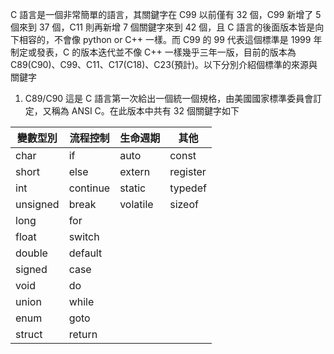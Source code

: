 C 語言是一個非常簡單的語言，其關鍵字在 C99 以前僅有 32 個，C99 新增了 5 個來到 37 個，C11 則再新增 7 個關鍵字來到 42 個，且 C 語言的後面版本皆是向下相容的，不會像 python or C++ 一樣。而 C99 的 99 代表這個標準是 1999 年制定或發表，C 的版本迭代並不像 C++ 一樣幾乎三年一版，目前的版本為 C89(C90)、C99、C11、C17(C18)、C23(預計)。以下分別介紹個標準的來源與關鍵字

1. C89/C90
這是 C 語言第一次給出一個統一個規格，由美國國家標準委員會訂定，又稱為 ANSI C。在此版本中共有 32 個關鍵字如下

| 變數型別 | 流程控制 | 生命週期 | 其他 |
| --- | --- | --- | --- |
| char | if | auto | const |
| short | else | extern | register |
| int | continue | static | typedef |
| unsigned | break | volatile | sizeof |
| long | for | | |
| float | switch | | |
| double | default | |
| signed | case | | |
| void | do | | |
| union | while | | |
| enum | goto | | |
| struct | return | |  |
